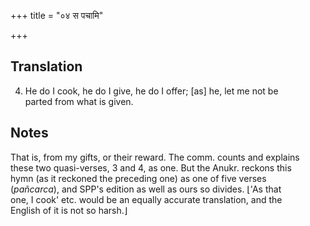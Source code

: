+++
title = "०४ स पचामि"

+++
## Translation
4. He do I cook, he do I give, he do I offer; \[as\] he, let me not be  
parted from what is given.

## Notes
That is, from my gifts, or their reward. The comm. counts and explains  
these two quasi-verses, 3 and 4, as one. But the Anukr. reckons this  
hymn (as it reckoned the preceding one) as one of five verses  
(*pañcarca*), and SPP's edition as well as ours so divides. ⌊'As that  
one, I cook' etc. would be an equally accurate translation, and the  
English of it is not so harsh.⌋
